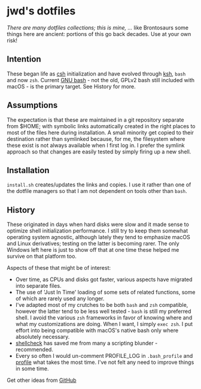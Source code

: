 # jwd's dotfiles

_There are many dotfiles collections; this is mine, ..._  like Brontosaurs
some things here are ancient: portions of this go back decades. Use at your own risk!

## Intention

These began life as [csh](https://en.wikipedia.org/wiki/C_shell)
initialization and have evolved through
[ksh](https://en.wikipedia.org/wiki/KornShell), `bash` and now `zsh`. Current
[GNU bash](https://www.gnu.org/software/bash/) - not the old, GPLv2 bash still
included with macOS - is the primary target. See History for more.

## Assumptions

The expectation is that these are maintained in a git repository separate from
$HOME; with symbolic links automatically created in the right places to most
of the files here during installation. A small minority get copied to their
destination rather than symlinked because, for me, the filesystem where these
exist is not always available when I first log in. I prefer the symlink
approach so that changes are easily tested by simply firing up a new shell.

## Installation

`install.sh` creates/updates the links and copies. I use it rather than one of the
dotfile managers so that I am not dependent on tools other than `bash`.

## History

These originated in days when hard disks were slow and it made sense to
optimize shell initialization performance. I still try to keep them somewhat
operating system agnostic, although lately they tend to emphasize macOS and
Linux derivatives; testing on the latter is becoming rarer. The only Windows
left here is just to show off that at one time these helped me survive on that
platform too.

Aspects of these that might be of interest:

* Over time, as CPUs and disks got faster, various aspects have migrated into
  separate files.
* The use of 'Just In Time' loading of some sets of related functions, some of
  which are rarely used any longer.
* I've adapted most of my crutches to be both `bash` and `zsh` compatible,
  however the latter tend to be less well tested - `bash` is still my
  preferred shell. I avoid the various `zsh` frameworks in favor of knowing
  where and what my customizations are doing. When I want, I simply `exec
  zsh`. I put effort into being compatible with macOS's native bash only
  where absolutely necessary.
* [shellcheck](https://github.com/koalaman/shellcheck) has saved me from many
  a scripting blunder - recommended.
* Every so often I would un-comment PROFILE_LOG in `.bash_profile` and
  [profile](https://www.rosipov.com/blog/profiling-slow-bashrc/) what takes
  the most time. I've not felt any need to improve things in some time.

Get other ideas from [GitHub](https://dotfiles.github.io/)

